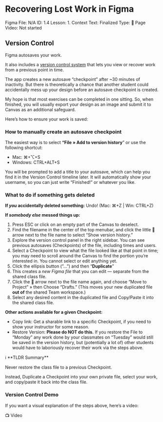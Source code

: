 # Recovering Lost Work in Figma

Figma File: N/A
ID: 1.4
Lesson: 1. Context
Text: Finalized
Type: 📄 Page 
Video: Not started

## Version Control

Figma autosaves your work.

It also includes a [version control system](https://help.figma.com/hc/en-us/articles/360038006754-View-a-file-s-version-history) that lets you view or recover work from a previous point in time. 

The app creates a new autosave “checkpoint” after ~30 minutes of inactivity. But there is theoretically a chance that another student could accidentally mess up your design before an autosave checkpoint is created. 

My hope is that most exercises can be completed in one sitting. So, when finished, you will usually export your design as an image and submit it to Canvas as an additional safeguard. 

Here’s how to ensure your work is saved:

### How to manually create an autosave checkpoint

The easiest way is to select **“File » Add to version history**” or use the following shortcut:

- Mac: ⌘+⌥+S
- Windows: CTRL+ALT+S

You will be prompted to add a title to your autosave, which can help you find it in the Version Control timeline later. It will automatically show your username, so you can just write “Finished!” or whatever you like.

### What to do if something gets deleted

**If *you* accidentally deleted something:** Undo! (Mac: ⌘+Z | Win: CTRL+Z) 

**If *somebody else* messed things up:** 

1. Press ESC or click on an empty part of the Canvas to deselect. 
2. Find the filename in the center of the top menubar, and click the little 🔽  arrow next to the file name to select “Show version history.” 
3. Explore the version control panel in the right sidebar. You can see previous autosaves (Checkpoints) of the file, including times and users. 
4. Select a Checkpoint to view what the file looked like at that point in time; you may need to scroll around the Canvas to find the portion you’re interested in. You cannot select or edit anything yet.
5. Click the ellipsis button (”…”)  and then “**Duplicate**”
6. This creates a *new Figma file* that you can edit — separate from the shared class file. 
7. Click the 🔽 arrow next to the file name again, and choose “Move to Project” » then Choose “Drafts.” (This moves your new duplicated file ******out of****** the shared Team workspace.)
8. Select any desired content in the duplicated file and Copy/Paste it into the shared class file. 

**Other actions available for a given Checkpoint:**

- Copy link: Get a sharable link to a specific Checkpoint, if you need to show your instructor for some reason.
- Restore Version: **Please do NOT do this.** If you restore the File to “Monday” any work done by your classmates on “Tuesday” would still be saved in the version history, but (potentially a lot of) other students would have to laboriously recover their work via the steps above.

<aside>
ℹ️ **TLDR Summary**

Never restore the class file to a previous Checkpoint. 

Instead, Duplicate a Checkpoint into your own private file, select your work, and copy/paste it back into the class file. 

</aside>

### Version Control Demo

If you want a visual explanation of the steps above, here’s a video:

<aside>
📺 Video

</aside>